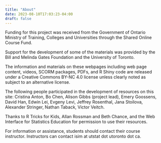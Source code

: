 ```yaml
---
title: "About"
date: 2023-08-10T17:03:23-04:00
draft: false
---
```


Funding for this project was received from the Government of Ontario Ministry of Training, Colleges and Universities through the Shared Online Course Fund.

Support for the development of some of the materials was provided by the Bill and Melinda Gates Foundation and the University of Toronto.

The information and materials on these webpages including web page content, videos, SCORM packages, PDFs, and R Shiny code are released under a Creative Commons BY-NC 4.0 license unless clearly noted as subject to an alternative license.

The following people participated in the development of resources on this site: Cristina Anton, Bo Chen, Alison Gibbs (project lead), Emery Goossens, David Han, Edwin Lei, Evgeny Levi, Jeffrey Rosenthal, Jana Stoilova, Alexander Stringer, Nathan Taback, Victor Veitch.

Thanks to R Tricks for Kids, Allan Rossman and Beth Chance, and the Web Interface for Statistics Education for permission to use their resources.

For information or assistance, students should contact their course instructor. Instructors can contact isim at utstat dot utoronto dot ca.
